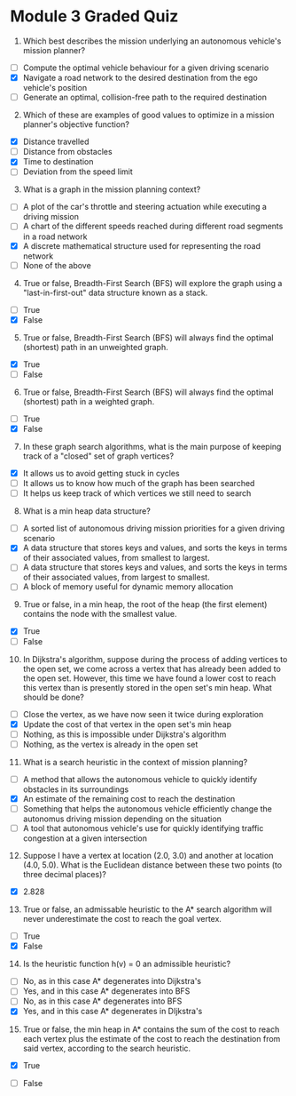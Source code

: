 <!--
 * @Author: Shuai Wang
 * @Github: https://github.com/wsustcid
 * @Version: 1.0.0
 * @Date: 2021-10-12 22:17:42
 * @LastEditTime: 2021-11-25 11:15:01
-->

# Module 3 Graded Quiz
1. Which best describes the mission underlying an autonomous vehicle's mission planner?
- [ ] Compute the optimal vehicle behaviour for a given driving scenario
- [x] Navigate a road network to the desired destination from the ego vehicle's position
- [ ] Generate an optimal, collision-free path to the required destination

2. Which of these are examples of good values to optimize in a mission planner's objective function?
- [x] Distance travelled
- [ ] Distance from obstacles
- [x] Time to destination
- [ ] Deviation from the speed limit

3. What is a graph in the mission planning context?
- [ ] A plot of the car's throttle and steering actuation while executing a driving mission
- [ ] A chart of the different speeds reached during different road segments in a road network
- [x] A discrete mathematical structure used for representing the road network
- [ ] None of the above

4. True or false, Breadth-First Search (BFS) will explore the graph using a "last-in-first-out" data structure known as a stack.
- [ ] True
- [x] False

5. True or false, Breadth-First Search (BFS) will always find the optimal (shortest) path in an unweighted graph.
- [x] True
- [ ] False

6. True or false, Breadth-First Search (BFS) will always find the optimal (shortest) path in a weighted graph.
- [ ] True
- [x] False

7. In these graph search algorithms, what is the main purpose of keeping track of a "closed" set of graph vertices?
- [x] It allows us to avoid getting stuck in cycles
- [ ] It allows us to know how much of the graph has been searched
- [ ] It helps us keep track of which vertices we still need to search

8. What is a min heap data structure?
- [ ] A sorted list of autonomous driving mission priorities for a given driving scenario
- [x] A data structure that stores keys and values, and sorts the keys in terms of their associated values, from smallest to largest.
- [ ] A data structure that stores keys and values, and sorts the keys in  terms of their associated values, from largest to smallest. 
- [ ] A block of memory useful for dynamic memory allocation

9. True or false, in a min heap, the root of the heap (the first element) contains the node with the smallest value.
- [x] True
- [ ] False

10. In Dijkstra's algorithm, suppose during the process of adding vertices to the open set, we come across a vertex that has already been added to the open set. However, this time we have found a lower cost to reach this vertex than is presently stored in the open set's min heap. What should be done?
- [ ] Close the vertex, as we have now seen it twice during exploration
- [x] Update the cost of that vertex in the open set's min heap
- [ ] Nothing, as this is impossible under Dijkstra's algorithm
- [ ] Nothing, as the vertex is already in the open set

11. What is a search heuristic in the context of mission planning?
- [ ] A method that allows the autonomous vehicle to quickly identify obstacles in its surroundings
- [x] An estimate of the remaining cost to reach the destination
- [ ] Something that helps the autonomous vehicle efficiently change the autonomus driving mission depending on the situation
- [ ] A tool that autonomous vehicle's use for quickly identifying traffic congestion at a given intersection

12. Suppose I have a vertex at location (2.0, 3.0) and another at location (4.0, 5.0). What is the Euclidean distance between these two points (to three decimal places)?
- [x] 2.828

13. True or false, an admissable heuristic to the A* search algorithm will never underestimate the cost to reach the goal vertex.
- [ ] True
- [x] False

14. Is the heuristic function h(v) = 0 an admissible heuristic?
- [ ] No, as in this case A* degenerates into Dijkstra's
- [ ] Yes, and in this case A* degenerates into BFS
- [ ] No, as in this case A* degenerates into BFS
- [x] Yes, and in this case A* degenerates in DIjkstra's

15. True or false, the min heap in A* contains the sum of the cost to reach each vertex plus the estimate of the cost to reach the destination from said vertex, according to the search heuristic.
- [x] True
- [ ] False


